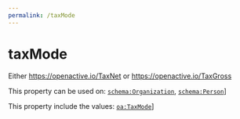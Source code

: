 ```yaml
---
permalink: /taxMode
---
```


# taxMode
Either  https://openactive.io/TaxNet or  https://openactive.io/TaxGross

This property can be used on: [`schema:Organization`](https://schema.org/Organization), [`schema:Person`](https://schema.org/Person)]

This property include the values: [`oa:TaxMode`](https://openactive.io/TaxMode)]
